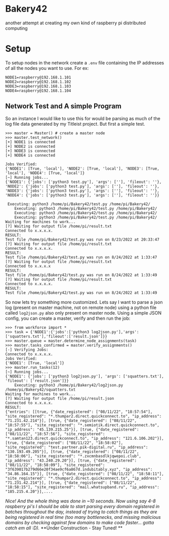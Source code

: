 # Bakery42
another attempt at creating my own kind of raspberry pi distributed computing

# Setup
To setup nodes in the network create a `.env` file containing the IP addresses of all the nodes you want to use. For ex:
```
NODE1=raspberry@192.168.1.101
NODE2=raspberry@192.168.1.102
NODE3=raspberry@192.168.1.103
NODE4=raspberry@192.168.1.104
```


## Network Test and A simple Program
So an instance I would like to use this for would be parsing as much of the log file data generated by my Titleist project. But first a simple test. 
```
>>> master = Master() # create a master node 
>>> master.test_network()
[+] NODE1 is connected
[+] NODE2 is connected
[+] NODE3 is connected
[+] NODE4 is connected

Jobs Verified:
{'NODE1': [True, 'local'], 'NODE2': [True, 'local'], 'NODE3': [True, 'local'], 'NODE4': [True, 'local']}
[~] Running jobs...
{'NODE1': {'jobs': ['python3 test.py'], 'args': [''], 'fileout': ''}, 'NODE2': {'jobs': ['python3 test.py'], 'args': [''], 'fileout': ''}, 'NODE3': {'jobs': ['python3 test.py'], 'args': [''], 'fileout': ''}, 'NODE4': {'jobs': ['python3 test.py'], 'args': [''], 'fileout': ''}}

 Executing: python3 /home/pi/Bakery42/test.py /home/pi/Bakery42/
 	Executing: python3 /home/pi/Bakery42/test.py /home/pi/Bakery42/
 	Executing: python3 /home/pi/Bakery42/test.py /home/pi/Bakery42/
 	Executing: python3 /home/pi/Bakery42/test.py /home/pi/Bakery42/
Waiting for machines to work...
[?] Waiting for output file /home/pi/result.txt
Connected to x.x.x.x.
RESULT:
Test file /home/pi/Bakery42/test.py was run on 8/23/2022 at 20:33:47
[?] Waiting for output file /home/pi/result.txt
Connected to x.x.x.x.
RESULT:
Test file /home/pi/Bakery42/test.py was run on 8/24/2022 at 1:33:47
[?] Waiting for output file /home/pi/result.txt
Connected to x.x.x.x
RESULT:
Test file /home/pi/Bakery42/test.py was run on 8/24/2022 at 1:33:49
[?] Waiting for output file /home/pi/result.txt
Connected to x.x.x.x.
RESULT:
Test file /home/pi/Bakery42/test.py was run on 8/24/2022 at 1:33:49
```

So now lets try something more customized. Lets say I want to parse a json log (present on master machine, not on remote node) using a python file called `log2json.py` also only present on master node. 
Using a simple JSON config, you can create a master, verify and then run the job:

```
>>> from workforce import *
>>> task = {'NODE1':{'jobs':['python3 log2json.py'],'args':['squatters.txt'],'fileout':['result.json']}}
>>> master.queue = master.determine_node_assignments(task)
>>> master.tasks_confirmed = master.verify_assignments()
[-] Verifying Jobs:
Connected to x.x.x.x.
Jobs Verified:
{'NODE1': [True, 'local']}
>>> master.run_tasks(12)
[~] Running jobs...
{'NODE1': {'jobs': ['python3 log2json.py'], 'args': ['squatters.txt'], 'fileout': ['result.json']}}
 	Executing: python3 /home/pi/Bakery42/log2json.py /home/pi/Bakery42/squatters.txt
Waiting for machines to work...
[?] Waiting for output file /home/pi/result.json
Connected to x.x.x.x.
RESULT:
{"entries": [[true, {"date_registered": ["08/11/22", "18:57:54"], "site_registered": "*.thumpar2.direct.quickconnect.to", "ip_address": "71.231.42.214"}], [true, {"date_registered": ["08/11/22", "18:57:55"], "site_registered": "*.semiotik.direct.quickconnect.to", "ip_address": "45.139.215.25"}], [true, {"date_registered": ["08/11/22", "18:57:56"], "site_registered": "*.samtan123.direct.quickconnect.to", "ip_address": "121.6.106.202"}], [true, {"date_registered": ["08/11/22", "18:58:02"], "site_registered": "test.partner.pik-digital.ru", "ip_address": "130.193.49.205"}], [true, {"date_registered": ["08/11/22", "18:58:06"], "site_registered": "*.zxcmnbasdlkjqwepoi.club", "ip_address": "43.240.29.20"}], [true, {"date_registered": ["08/11/22", "18:58:09"], "site_registered": "3f639017b279d66e20f34ae9cf6a867d.indubitably.xyz", "ip_address": "34.86.164.15"}], [true, {"date_registered": ["08/11/22", "18:58:11"], "site_registered": "*.thumpar2.direct.quickconnect.to", "ip_address": "71.231.42.214"}], [true, {"date_registered": ["08/11/22", "18:58:15"], "site_registered": "mail.whatsupband.ru", "ip_address": "185.215.4.20"}],....
```

*Nice! And the whole thing was done in ~10 seconds. Now using say 4-8 raspberry pi's I should be able to start parsing every domain registered in batches throughout the day, instead of trying to catch things as they are being registered in real time (too many bottlenecks, and missing malicious domains by checking against few domains to make code faster... gotta catch em all :D).* 
**Under Construction - Stay Tuned! ** 
